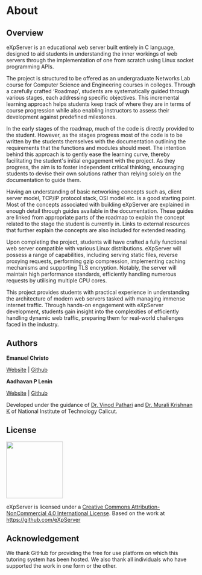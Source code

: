 # About

## Overview

eXpServer is an educational web server built entirely in C language, designed to aid students in understanding the inner workings of web servers through the implementation of one from scratch using Linux socket programming APIs.

The project is structured to be offered as an undergraduate Networks Lab course for Computer Science and Engineering courses in colleges. Through a carefully crafted ‘Roadmap’, students are systematically guided through various stages, each addressing specific objectives. This incremental learning approach helps students keep track of where they are in terms of course progression while also enabling instructors to assess their development against predefined milestones.

In the early stages of the roadmap, much of the code is directly provided to the student. However, as the stages progress most of the code is to be written by the students themselves with the documentation outlining the requirements that the functions and modules should meet. The intention behind this approach is to gently ease the learning curve, thereby facilitating the student's initial engagement with the project. As they progress, the aim is to foster independent critical thinking, encouraging students to devise their own solutions rather than relying solely on the documentation to guide them.

Having an understanding of basic networking concepts such as, client server model, TCP/IP protocol stack, OSI model etc. is a good starting point. Most of the concepts associated with building eXpServer are explained in enough detail through guides available in the documentation. These guides are linked from appropriate parts of the roadmap to explain the concept related to the stage the student is currently in. Links to external resources that further explain the concepts are also included for extended reading.

Upon completing the project, students will have crafted a fully functional web server compatible with various Linux distributions. eXpServer will possess a range of capabilities, including serving static files, reverse proxying requests, performing gzip compression, implementing caching mechanisms and supporting TLS encryption. Notably, the server will maintain high performance standards, efficiently handling numerous requests by utilising multiple CPU cores.

This project provides students with practical experience in understanding the architecture of modern web servers tasked with managing immense internet traffic. Through hands-on engagement with eXpServer development, students gain insight into the complexities of efficiently handling dynamic web traffic, preparing them for real-world challenges faced in the industry.

## Authors

**Emanuel Christo**

[Website](https://ecris.in/) | [Github](https://github.com/emanuelchristo)

**Aadhavan P Lenin**

[Website](https://www.aadhii.in/) | [Github](https://github.com/aadhavanpl)

Developed under the guidance of [Dr. Vinod Pathari](https://nitc.ac.in/department/computer-science-amp-engineering/faculty-and-staff/faculty/f6ebabe0-ef35-4efd-964a-59325844b7c5) and [Dr. Murali Krishnan K](https://nitc.ac.in/department/computer-science-amp-engineering/faculty-and-staff/faculty/bdb94a31-f29a-4fb0-b4d5-7db9be64edef) of National Institute of Technology Calicut.

## License

<img src="/assets/common/ccbync.png" width="150">

eXpServer is licensed under a [Creative Commons Attribution-NonCommercial 4.0 International License](https://creativecommons.org/licenses/by-nc/4.0/). Based on the work at https://github.com/eXpServer

## Acknowledgement

We thank GitHub for providing the free for use platform on which this tutoring system has been hosted. We also thank all individuals who have supported the work in one form or the other.
